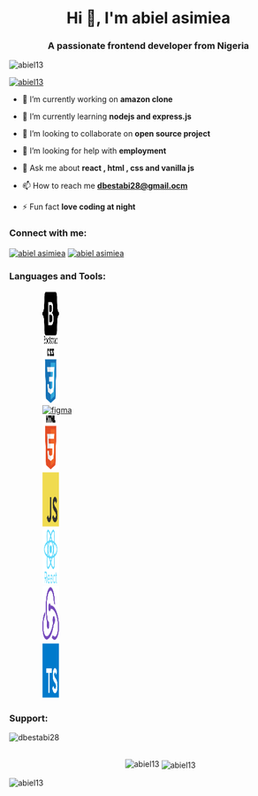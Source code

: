 <h1 align="center">Hi 👋, I'm abiel asimiea</h1>
<h3 align="center">A passionate frontend developer from Nigeria</h3>

<p align="left"> <img src="https://komarev.com/ghpvc/?username=abiel13&label=Profile%20views&color=0e75b6&style=flat" alt="abiel13" /> </p>

<p align="left"> <a href="https://github.com/ryo-ma/github-profile-trophy"><img src="https://github-profile-trophy.vercel.app/?username=abiel13" alt="abiel13" /></a> </p>

- 🔭 I’m currently working on **amazon clone**

- 🌱 I’m currently learning **nodejs and express.js**

- 👯 I’m looking to collaborate on **open source project**

- 🤝 I’m looking for help with **employment**

- 💬 Ask me about **react , html , css and vanilla js**

- 📫 How to reach me **dbestabi28@gmail.ocm**

- ⚡ Fun fact **love coding at night**

<h3 align="left">Connect with me:</h3>
<p align="left">
<a href="https://linkedin.com/in/abiel asimiea" target="blank"><img align="center" src="https://raw.githubusercontent.com/rahuldkjain/github-profile-readme-generator/master/src/images/icons/Social/linked-in-alt.svg" alt="abiel asimiea" height="30" width="40" /></a>
<a href="https://www.hackerrank.com/abiel asimiea" target="blank"><img align="center" src="https://raw.githubusercontent.com/rahuldkjain/github-profile-readme-generator/master/src/images/icons/Social/hackerrank.svg" alt="abiel asimiea" height="30" width="40" /></a>
</p>

<h3 align="left">Languages and Tools:</h3>
<p align="left" style="width:40vw; margin:auto; display:flex; flex-direction:column;"> <a href="https://getbootstrap.com" target="_blank" rel="noreferrer"> <img src="https://raw.githubusercontent.com/devicons/devicon/master/icons/bootstrap/bootstrap-plain-wordmark.svg" alt="bootstrap" width="30vh" height="100"/> </a> <a href="https://www.w3schools.com/css/" target="_blank" rel="noreferrer"> <img src="https://raw.githubusercontent.com/devicons/devicon/master/icons/css3/css3-original-wordmark.svg" alt="css3" width="30vh" height="100"/> </a> <a href="https://www.figma.com/" target="_blank" rel="noreferrer"> <img src="https://www.vectorlogo.zone/logos/figma/figma-icon.svg" alt="figma" width="30vh" height="100"/> </a> <a href="https://www.w3.org/html/" target="_blank" rel="noreferrer"> <img src="https://raw.githubusercontent.com/devicons/devicon/master/icons/html5/html5-original-wordmark.svg" alt="html5" width="30vw" height="100"/> </a> <a href="https://developer.mozilla.org/en-US/docs/Web/JavaScript" target="_blank" rel="noreferrer"> <img src="https://raw.githubusercontent.com/devicons/devicon/master/icons/javascript/javascript-original.svg" alt="javascript" width="30vw" height="100"/> </a> <a href="https://reactjs.org/" target="_blank" rel="noreferrer"> <img src="https://raw.githubusercontent.com/devicons/devicon/master/icons/react/react-original-wordmark.svg" alt="react" width="30vw" height="100"/> </a> <a href="https://redux.js.org" target="_blank" rel="noreferrer"> <img src="https://raw.githubusercontent.com/devicons/devicon/master/icons/redux/redux-original.svg" alt="redux" width="30vw" height="100"/> </a> <a href="https://www.typescriptlang.org/" target="_blank" rel="noreferrer"> <img src="https://raw.githubusercontent.com/devicons/devicon/master/icons/typescript/typescript-original.svg" alt="typescript" width="30vw" height="100"/> </a> </p>

<h3 align="left">Support:</h3>
<p><a href="https://www.buymeacoffee.com/dbestabi28"> <img align="left" src="https://cdn.buymeacoffee.com/buttons/v2/default-yellow.png" height="50" width="210" alt="dbestabi28" /></a></p><br><br>

<p><img align="left" src="https://github-readme-stats.vercel.app/api/top-langs?username=abiel13&show_icons=true&locale=en&layout=compact" alt="abiel13" /></p>

<p>&nbsp;<img align="center" src="https://github-readme-stats.vercel.app/api?username=abiel13&show_icons=true&locale=en" alt="abiel13" /></p>

<p><img align="center" src="https://github-readme-streak-stats.herokuapp.com/?user=abiel13&" alt="abiel13" /></p>
